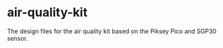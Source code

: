 # air-quality-kit
The design files for the air quality kit based on the Piksey Pico and SGP30 sensor.
